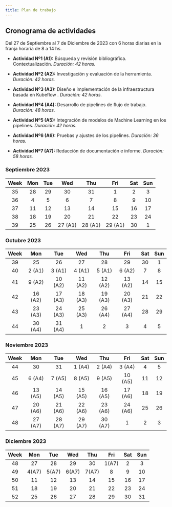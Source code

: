 ```yaml
---
title: Plan de trabajo
---
```

## Cronograma de actividades

Del 27 de Septiembre al 7 de Diciembre de 2023 con 6 horas diarias en la franja horaria de 8 a 14 hs.

* **Actividad Nº1 (A1):** Búsqueda y revisión bibliográfica. Contextualización. *Duración: 42 horas.*

* **Actividad Nº2 (A2):**  Investigación y evaluación de la herramienta. *Duración: 42 horas.*

* **Actividad Nº3 (A3):** Diseño e implementación de la infraestructura basada en Kubeflow . *Duración: 42 horas.*

* **Actividad Nº4 (A4):** Desarrollo de pipelines de flujo de trabajo. *Duración: 48 horas.*

* **Actividad Nº5 (A5):** Integración de modelos de Machine Learning en los pipelines. *Duración: 42 horas.*

* **Actividad Nº6 (A6):** Pruebas y ajustes de los pipelines. *Duración: 36 horas.*

* **Actividad Nº7 (A7):** Redacción de documentación e informe. *Duración: 58 horas.*

### Septiembre 2023

|Week|Mon|Tue|Wed|Thu|Fri|Sat|Sun|
|:-:|:-:|:-:|:-:|:-:|:-:|:-:|:-:|
|35|28|29|30|31|1|2|3|
|36|4|5|6|7|8|9|10|
|37|11|12|13|14|15|16|17|
|38|18|19|20|21|22|23|24|
|39|25|26|27 (A1)|28 (A1)|29 (A1)|30|1|

### Octubre 2023

|Week|Mon|Tue|Wed|Thu|Fri|Sat|Sun|
|:-:|:-:|:-:|:-:|:-:|:-:|:-:|:-:|
|39|25|26|27|28|29|30|1|
|40|2  (A1)|3 (A1)|4 (A1)|5 (A1)|6 (A2)|7|8|
|41|9 (A2)|10 (A2)|11 (A2)|12 (A2)|13 (A2)|14|15|
|42|16 (A2)|17 (A3)|18 (A3)|19 (A3)|20 (A3)|21|22|
|43|23 (A3)|24 (A3)|25 (A3)|26 (A4)|27 (A4)|28|29|
|44|30 (A4)|31 (A4)|1|2|3|4|5|

### Noviembre 2023

|Week|Mon|Tue|Wed|Thu|Fri|Sat|Sun|
|:-:|:-:|:-:|:-:|:-:|:-:|:-:|:-:|
|44|30|31|1 (A4)|2 (A4)|3 (A4)|4|5|
|45|6 (A4)|7 (A5)|8 (A5)|9 (A5)|10 (A5)|11|12|
|46|13 (A5)|14 (A5)|15 (A5)|16 (A5)|17 (A6)|18|19|
|47|20 (A6)|21 (A6)|22 (A6)|23 (A6)|24 (A6)|25|26|
|48|27 (A7)|28 (A7)|29 (A7)|30 (A7)|1|2|3|

### Diciembre 2023

|Week|Mon|Tue|Wed|Thu|Fri|Sat|Sun|
|:-:|:-:|:-:|:-:|:-:|:-:|:-:|:-:|
|48|27|28|29|30|1(A7)|2|3|
|49|4(A7)|5(A7)|6(A7)|7(A7)|8|9|10|
|50|11|12|13|14|15|16|17|
|51|18|19|20|21|22|23|24|
|52|25|26|27|28|29|30|31|
